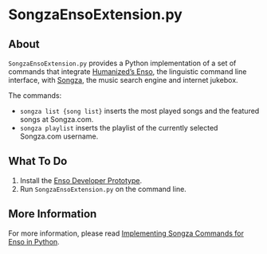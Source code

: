 SongzaEnsoExtension.py
======================

About
-----

`SongzaEnsoExtension.py` provides a Python implementation of a set of commands that integrate [Humanized’s Enso](http://humanized.com/enso/), the linguistic command line interface, with [Songza](http://songza.com/), the music search engine and internet jukebox.

The commands:

- `songza list {song list}` inserts the most played songs and the featured songs at Songza.com.
- `songza playlist` inserts the playlist of the currently selected Songza.com username.

What To Do
----------

1. Install the [Enso Developer Prototype](http://www.humanized.com/enso/beta/enso-developer-prototype/).
2. Run `SongzaEnsoExtension.py` on the command line.

More Information
----------------

For more information, please read [Implementing Songza Commands for Enso in Python](http://usabilityetc.com/articles/implementing-python-songza-commands-for-enso/).
